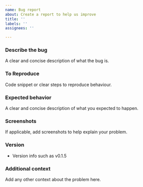 ```yaml
---
name: Bug report
about: Create a report to help us improve
title: ''
labels: ''
assignees: ''

---
```


### Describe the bug
A clear and concise description of what the bug is.

### To Reproduce
Code snippet or clear steps to reproduce behaviour.

### Expected behavior
A clear and concise description of what you expected to happen.

### Screenshots
If applicable, add screenshots to help explain your problem.

### Version
 - Version info such as v0.1.5

### Additional context
Add any other context about the problem here.
